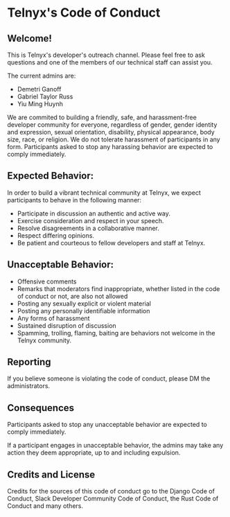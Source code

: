 Telnyx's Code of Conduct
========================

Welcome!
--------

This is Telnyx's developer's outreach channel. Please feel free to ask questions and one of the members of our technical staff can assist you.

The current admins are:
* Demetri Ganoff
* Gabriel Taylor Russ
* Yiu Ming Huynh

We are commited to building a friendly, safe, and harassment-free developer community for everyone, regardless of gender, gender identity and expression, sexual orientation, disability, physical appearance, body size, race, or religion. We do not tolerate harassment of participants in any form. Participants asked to stop any harassing behavior are expected to comply immediately.

Expected Behavior:
------------------

In order to build a vibrant technical community at Telnyx, we expect participants to behave in the following manner:

* Participate in discussion an authentic and active way.
* Exercise consideration and respect in your speech.
* Resolve disagreements in a collaborative manner.
* Respect differing opinions.
* Be patient and courteous to fellow developers and staff at Telnyx.

Unacceptable Behavior:
----------------------

* Offensive comments
* Remarks that moderators find inappropriate, whether listed in the code of conduct or not, are also not allowed
* Posting any sexually explicit or violent material
* Posting any personally identifiable information
* Any forms of harassment
* Sustained disruption of discussion
* Spamming, trolling, flaming, baiting are behaviors not welcome in the Telnyx community.

Reporting
---------

If you believe someone is violating the code of conduct, please DM the administrators.

Consequences
------------

Participants asked to stop any unacceptable behavior are expected to comply immediately.

If a participant engages in unacceptable behavior, the admins may take any action they deem appropriate, up to and including expulsion.

Credits and License
--------------------

Credits for the sources of this code of conduct go to the Django Code of Conduct, Slack Developer Community Code of Conduct, the Rust Code of Conduct and many others. 
